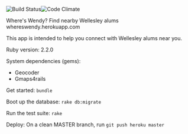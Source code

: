 ![Build Status](https://codeship.com/projects/ffd59880-0ec0-0133-36c0-0ac2adc2b302/status?branch=master)![Code Climate](https://codeclimate.com/github/rovaira/wheres_wendy.png)

Where's Wendy?
Find nearby Wellesley alums
whereswendy.herokuapp.com

This app is intended to help you connect with Wellesley alums near you.

Ruby version: 2.2.0

System dependencies (gems):
- Geocoder
- Gmaps4rails

Get started:
```bundle```

Boot up the database:
```rake db:migrate```

Run the test suite:
```rake```

Deploy:
On a clean MASTER branch, run ```git push heroku master```
